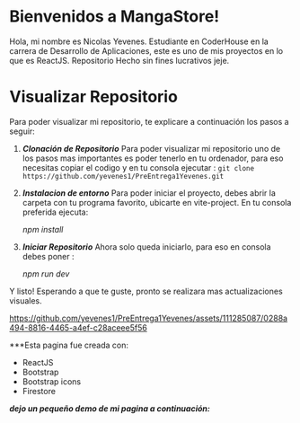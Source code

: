 # Bienvenidos a MangaStore!

Hola, mi nombre es Nicolas Yevenes. Estudiante en CoderHouse en la carrera de Desarrollo de Aplicaciones, este es uno de mis proyectos en lo que es ReactJS. Repositorio Hecho sin fines lucrativos jeje.


# Visualizar Repositorio 

Para poder visualizar mi repositorio, te explicare a continuación los pasos a seguir: 

1. ***Clonación de Repositorio***
Para poder  visualizar mi repositorio uno de los pasos mas importantes es poder tenerlo en tu ordenador, para eso necesitas copiar el codigo y en tu consola ejecutar :
 `git clone https://github.com/yevenes1/PreEntrega1Yevenes.git`

2. ***Instalacion de entorno***
Para poder iniciar el proyecto, debes abrir la carpeta con tu programa favorito, ubicarte en vite-project. En tu consola preferida ejecuta: 

	 *npm install* 

3. ***Iniciar Repositorio***
Ahora solo queda iniciarlo, para eso en consola debes poner :

    *npm run dev*

Y listo! 
Esperando a que te guste, pronto se realizara mas actualizaciones visuales.



https://github.com/yevenes1/PreEntrega1Yevenes/assets/111285087/0288a494-8816-4465-a4ef-c28aceee5f56



***Esta pagina fue creada con:

 

 - ReactJS
 - Bootstrap
 - Bootstrap icons
 - Firestore



***dejo un pequeño demo de mi pagina a continuación:***
